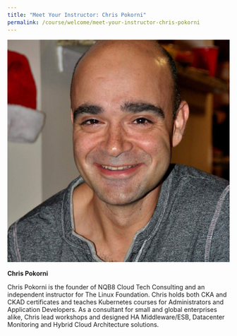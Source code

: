```yaml
---
title: "Meet Your Instructor: Chris Pokorni"
permalink: /course/welcome/meet-your-instructor-chris-pokorni
---
```

![Cristian_Pokorni.jpg](Cristian_Pokorni.jpg)

**Chris Pokorni**

Chris Pokorni is the founder of NQB8 Cloud Tech Consulting and an independent instructor for The Linux Foundation. Chris holds both CKA and CKAD certificates and teaches Kubernetes courses for Administrators and Application Developers. As a consultant for small and global enterprises alike, Chris lead workshops and designed HA Middleware/ESB, Datacenter Monitoring and Hybrid Cloud Architecture solutions.